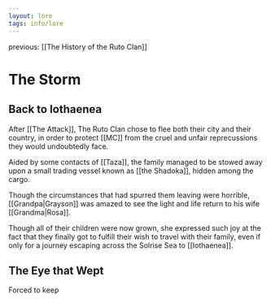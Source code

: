 ```yaml
---
layout: lore
tags: info/lore
---
```


previous: [[The History of the Ruto Clan]]

# The Storm

## Back to Iothaenea

After [[The Attack]], The Ruto Clan chose to flee both their city and their country, in order to protect [[MC]] from the cruel and unfair reprecussions they would undoubtedly face.

Aided by some contacts of [[Taza]], the family managed to be stowed away upon a small trading vessel known as [[the Shadoka]], hidden among the cargo.

Though the circumstances that had spurred them leaving were horrible, [[Grandpa|Grayson]] was amazed to see the light and life return to his wife [[Grandma|Rosa]].

Though all of their children were now grown, she expressed such joy at the fact that they finally got to fulfill their wish to travel with their family, even if only for a journey escaping across the Solrise Sea to [[Iothaenea]].

## The Eye that Wept

Forced to keep
